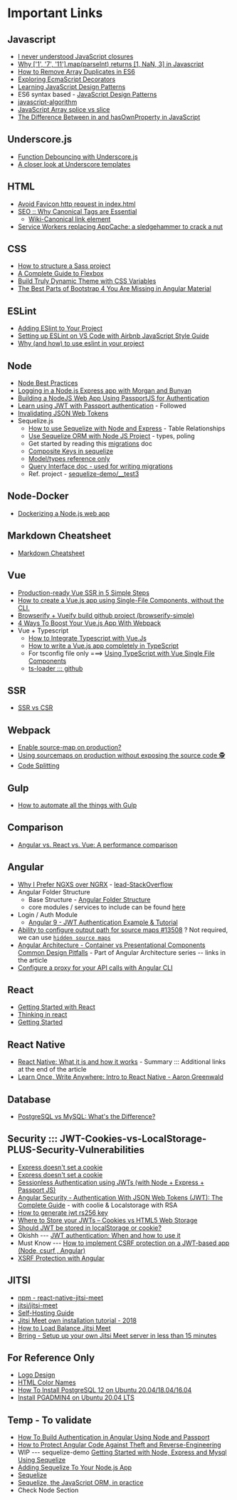 # Important Links

## Javascript
* [I never understood JavaScript closures](https://medium.com/dailyjs/i-never-understood-javascript-closures-9663703368e8])
* [Why \['1', '7', '11'\].map(parseInt) returns \[1, NaN, 3\] in Javascript](https://medium.com/dailyjs/parseint-mystery-7c4368ef7b21)
* [How to Remove Array Duplicates in ES6](https://medium.com/dailyjs/how-to-remove-array-duplicates-in-es6-5daa8789641c)
* [Exploring EcmaScript Decorators](https://medium.com/google-developers/exploring-es7-decorators-76ecb65fb841#.x5c2ndtx0)
* [Learning JavaScript Design Patterns](https://addyosmani.com/resources/essentialjsdesignpatterns/book/#constructorpatternjavascript)
* ES6 syntax based - [JavaScript Design Patterns](https://medium.com/better-programming/javascript-design-patterns-25f0faaaa15)
* [javascript-algorithm](https://github.com/trekhleb/javascript-algorithms)
* [JavaScript Array splice vs slice](https://stackoverflow.com/questions/37601282/javascript-array-splice-vs-slice)
* [The Difference Between in and hasOwnProperty in JavaScript](https://masteringjs.io/tutorials/fundamentals/hasownproperty)

## Underscore.js
  * [Function Debouncing with Underscore.js](https://davidwalsh.name/function-debounce)
  * [A closer look at Underscore templates](https://2ality.com/2012/06/underscore-templates.html)

## HTML
* [Avoid Favicon http request in index.html](https://stackoverflow.com/questions/5199902/isnt-it-silly-that-a-tiny-favicon-requires-yet-another-http-request-how-can-i)
* [SEO :: Why Canonical Tags are Essential](https://www.deepcrawl.com/blog/best-practice/why-canonical-tags-are-essential/)
  * [Wiki-Canonical link element](https://en.wikipedia.org/wiki/Canonical_link_element)
* [Service Workers replacing AppCache: a sledgehammer to crack a nut](https://medium.com/@firt/service-workers-replacing-appcache-a-sledgehammer-to-crack-a-nut-5db6f473cc9b)

## CSS
* [How to structure a Sass project](http://thesassway.com/beginner/how-to-structure-a-sass-project)
* [A Complete Guide to Flexbox](https://css-tricks.com/snippets/css/a-guide-to-flexbox/)
* [Build Truly Dynamic Theme with CSS Variables](https://medium.com/angular-in-depth/build-truly-dynamic-theme-with-css-variables-539516e95837)
* [The Best Parts of Bootstrap 4 You Are Missing in Angular Material](https://www.amadousall.com/the-good-parts-of-bootstrap-4-you-are-missing-in-your-angular-material-projects/)

## ESLint
* [Adding ESlint to Your Project](https://medium.com/dailyjs/adding-eslint-to-your-project-7bd4feca35a8)
* [Setting up ESLint on VS Code with Airbnb JavaScript Style Guide](https://travishorn.com/setting-up-eslint-on-vs-code-with-airbnb-javascript-style-guide-6eb78a535ba6)
* [Why (and how) to use eslint in your project](https://medium.com/the-node-js-collection/why-and-how-to-use-eslint-in-your-project-742d0bc61ed7)

## Node
* [Node Best Practices ](https://github.com/goldbergyoni/nodebestpractices)
* [Logging in a Node.js Express app with Morgan and Bunyan](https://medium.com/@tobydigz/logging-in-a-node-express-app-with-morgan-and-bunyan-30d9bf2c07a)
* [Building a NodeJS Web App Using PassportJS for Authentication](https://dev.to/gm456742/building-a-nodejs-web-app-using-passportjs-for-authentication-3ge2)
* [Learn using JWT with Passport authentication](https://medium.com/front-end-weekly/learn-using-jwt-with-passport-authentication-9761539c4314) - Followed
* [Invalidating JSON Web Tokens](https://stackoverflow.com/questions/21978658/invalidating-json-web-tokens)
* Sequelize.js
  * [How to use Sequelize with Node and Express](https://www.codementor.io/@mirko0/how-to-use-sequelize-with-node-and-express-i24l67cuz) - Table Relationships
  * [Use Sequelize ORM with Node JS Project](https://hackernoon.com/integrating-rabbitmq-with-nodejs-3f3u32cx) - types, poling
  * Get started by reading this [migrations](https://sequelize.org/master/manual/migrations.html) doc
  * [Composite Keys in sequelize](https://gist.github.com/lucasscariot/5b8747fbc8a6948a805c646fae4ceef8)
  * [Model/types reference only](https://khalilstemmler.com/articles/fixing-sequelize-models-with-migrations/)
  * [Query Interface doc - used for writing migrations](https://sequelize.org/master/class/lib/dialects/abstract/query-interface.js~QueryInterface.html#instance-method-changeColumn)
  * Ref. project - [sequelize-demo/__test3](https://github.com/kushalarora92/sequelize-demo/tree/master/__test3)

## Node-Docker
* [Dockerizing a Node.js web app](https://nodejs.org/fr/docs/guides/nodejs-docker-webapp)

## Markdown Cheatsheet
* [Markdown Cheatsheet](https://github.com/adam-p/markdown-here/wiki/Markdown-Cheatsheet)

## Vue
* [Production-ready Vue SSR in 5 Simple Steps](https://www.namecheap.com/blog/production-ready-vue-ssr-in-5-simple-steps/)
* [How to create a Vue.js app using Single-File Components, without the CLI.](https://www.freecodecamp.org/news/how-to-create-a-vue-js-app-using-single-file-components-without-the-cli-7e73e5b8244f/)
* [Browserify + Vueify build github project (browserify-simple)](https://github.com/vuejs-templates/browserify-simple/tree/master/template)
* [4 Ways To Boost Your Vue.js App With Webpack](https://vuejsdevelopers.com/2017/06/18/vue-js-boost-your-app-with-webpack/)
* Vue + Typescript
  * [How to Integrate Typescript with Vue.Js](https://blog.theodo.com/2019/11/integrate-typescript-with-vue/)
  * [How to write a Vue.js app completely in TypeScript](https://blog.logrocket.com/how-to-write-a-vue-js-app-completely-in-typescript/)
  * For tsconfig file only ===> [Using TypeScript with Vue Single File Components](https://alligator.io/vuejs/using-typescript-with-vue/)
  * [ts-loader ::: github](https://github.com/TypeStrong/ts-loader)

## SSR
* [SSR vs CSR](https://content-static.upwork.com/blog/uploads/sites/3/2017/09/11114835/CSR-v-SSR-infographic.png)

## Webpack
* [Enable source-map on production?](https://medium.com/@sujankanwar/enable-source-map-on-production-f2f53c5f4345)
* [Using sourcemaps on production without exposing the source code 🕵️‍](https://itnext.io/using-sourcemaps-on-production-without-revealing-the-source-code-%EF%B8%8F-d41e78e20c89)
* [Code Splitting](https://webpack.js.org/guides/code-splitting/)

## Gulp
* [How to automate all the things with Gulp](https://hackernoon.com/how-to-automate-all-the-things-with-gulp-b21a3fc96885)

## Comparison
* [Angular vs. React vs. Vue: A performance comparison](https://blog.logrocket.com/angular-vs-react-vs-vue-a-performance-comparison/)

## Angular
* [Why I Prefer NGXS over NGRX](https://blog.singular.uk/why-i-prefer-ngxs-over-ngrx-df727cd868b5) - [lead-StackOverflow](https://stackoverflow.com/a/52211855/2562435)
* Angular Folder Structure
  * Base Structure - [Angular Folder Structure](https://medium.com/@motcowley/angular-folder-structure-d1809be95542)
  * core modules / services to include can be found [here](https://itnext.io/choosing-a-highly-scalable-folder-structure-in-angular-d987de65ec7)
* Login / Auth Module
  * [Angular 9 - JWT Authentication Example & Tutorial](https://jasonwatmore.com/post/2020/04/19/angular-9-jwt-authentication-example-tutorial)
* [Ability to configure output path for source maps #13508](https://github.com/angular/angular-cli/issues/13508) ? Not required, we can use [`hidden source maps`](https://github.com/angular/angular-cli/pull/13062)
* [Angular Architecture - Container vs Presentational Components Common Design Pitfalls](https://blog.angular-university.io/angular-component-design-how-to-avoid-custom-event-bubbling-and-extraneous-properties-in-the-local-component-tree/) - Part of Angular Architecture series -- links in the article 
* [Configure a proxy for your API calls with Angular CLI](https://juristr.com/blog/2016/11/configure-proxy-api-angular-cli/)

## React
* [Getting Started with React](https://www.taniarascia.com/getting-started-with-react)
* [Thinking in react](https://reactjs.org/docs/thinking-in-react.html)
* [Getting Started](https://reactjs.org/docs/getting-started.html)

## React Native
* [React Native: What it is and how it works](https://medium.com/we-talk-it/react-native-what-it-is-and-how-it-works-e2182d008f5e) - Summary ::: Additional links at the end of the article
* [Learn Once, Write Anywhere: Intro to React Native - Aaron Greenwald](https://www.youtube.com/watch?v=LIeqUPvh8qY)

## Database
* [PostgreSQL vs MySQL: What's the Difference? ](https://www.guru99.com/postgresql-vs-mysql-difference.html)

## Security ::: JWT-Cookies-vs-LocalStorage-PLUS-Security-Vulnerabilities
* [Express doesn't set a cookie](https://stackoverflow.com/a/42735038/2562435)
* [Express doesn't set a cookie](https://stackoverflow.com/a/59995621/2562435)
* [Sessionless Authentication using JWTs (with Node + Express + Passport JS)](https://blog.usejournal.com/sessionless-authentication-withe-jwts-with-node-express-passport-js-69b059e4b22c)
* [Angular Security - Authentication With JSON Web Tokens (JWT): The Complete Guide](https://blog.angular-university.io/angular-jwt-authentication/) - with coolie & Localstorage with RSA
* [How to generate jwt rs256 key](https://gist.github.com/ygotthilf/baa58da5c3dd1f69fae9)
* [Where to Store your JWTs – Cookies vs HTML5 Web Storage](https://stormpath.com/blog/where-to-store-your-jwts-cookies-vs-html5-web-storage)
* [Should JWT be stored in localStorage or cookie?](https://stackoverflow.com/questions/34817617/should-jwt-be-stored-in-localstorage-or-cookie)
* Okishh --- [JWT authentication: When and how to use it](https://blog.logrocket.com/jwt-authentication-best-practices/)
* Must Know --- [How to implement CSRF protection on a JWT-based app (Node, csurf , Angular)](https://medium.com/@d.silvas/how-to-implement-csrf-protection-on-a-jwt-based-app-node-csurf-angular-bb90af2a9efd)
* [XSRF Protection with Angular](https://levelup.gitconnected.com/xsrf-protection-with-angular-and-express-d084c6e57da5)

## JITSI
* [npm - react-native-jitsi-meet](https://www.npmjs.com/package/react-native-jitsi-meet)
* [jitsi/jitsi-meet](https://github.com/jitsi/jitsi-meet)
* [Self-Hosting Guide](https://jitsi.github.io/handbook/docs/devops-guide/devops-guide-start)
* [Jitsi Meet own installation tutorial - 2018](https://github.com/jitsi/jitsi-meet/issues/2531)
* [How to Load Balance Jitsi Meet](https://jitsi.org/blog/tutorial-video-how-to-load-balance-jitsi-meet/)
* [Brring - Setup up your own Jitsi Meet server in less than 15 minutes](https://www.brring.com/2020/04/04/setting-up-a-jitsi-server-in-less-than-15-minutes/)


## For Reference Only
* [Logo Design](https://www.freelogodesign.org)
* [HTML Color Names](https://htmlcolorcodes.com/color-names/)
* [How To Install PostgreSQL 12 on Ubuntu 20.04/18.04/16.04](https://computingforgeeks.com/install-postgresql-12-on-ubuntu/)
* [Install PGADMIN4 on Ubuntu 20.04 LTS](https://askubuntu.com/a/1231676)

## Temp - To validate
* [How To Build Authentication in Angular Using Node and Passport](https://blog.jscrambler.com/setting-up-authentication-using-angular-node-and-passport/)
* [How to Protect Angular Code Against Theft and Reverse-Engineering](https://blog.jscrambler.com/how-to-protect-angular-code-against-theft-and-reverse-engineering/)
* WIP --- sequelize-demo [Getting Started with Node, Express and Mysql Using Sequelize](https://medium.com/@prajramesh93/getting-started-with-node-express-and-mysql-using-sequelize-ed1225afc3e0)
* [Adding Sequelize To Your Node.js App](https://medium.com/mtholla/integrating-sequelize-into-your-node-app-a446353fb5ee)
* [Sequelize](https://sequelize.org/v5/index.html)
* [Sequelize, the JavaScript ORM, in practice](http://www.redotheweb.com/2013/02/20/sequelize-the-javascript-orm-in-practice.html)
* Check Node Section
